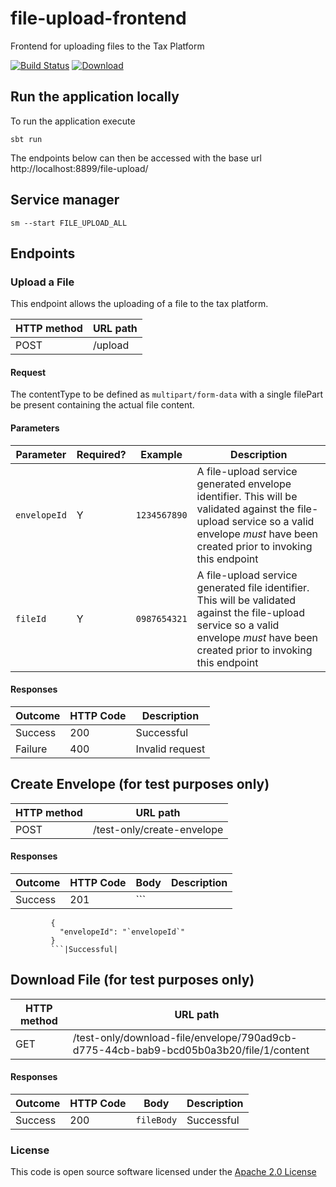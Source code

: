 # file-upload-frontend

Frontend for uploading files to the Tax Platform

[![Build Status](https://travis-ci.org/hmrc/file-upload-frontend.svg?branch=master)](https://travis-ci.org/hmrc/file-upload-frontend) [ ![Download](https://api.bintray.com/packages/hmrc/releases/file-upload-frontend/images/download.svg) ](https://bintray.com/hmrc/releases/file-upload-frontend/_latestVersion)

## Run the application locally

To run the application execute

```
sbt run
```

The endpoints below can then be accessed with the base url http://localhost:8899/file-upload/

## Service manager

```
sm --start FILE_UPLOAD_ALL
```

## Endpoints

### Upload a File

This endpoint allows the uploading of a file to the tax platform.

|HTTP method|URL path|
|---|---|
|POST|/upload|

#### Request

The contentType to be defined as `multipart/form-data` with a single filePart be present containing the actual file content.

#### Parameters

|Parameter|Required?|Example|Description|
|---|---|---|---|
|`envelopeId`|Y|`1234567890`|A file-upload service generated envelope identifier. This will be validated against the file-upload service so a valid envelope *must* have been created prior to invoking this endpoint|
|`fileId`|Y|`0987654321`|A file-upload service generated file identifier. This will be validated against the file-upload service so a valid envelope *must* have been created prior to invoking this endpoint|

#### Responses

|Outcome|HTTP Code|Description|
|---|---|---|
|Success|200|Successful|
|Failure|400|Invalid request|

## Create Envelope (for test purposes only)

|HTTP method|URL path|
|---|---|
|POST|/test-only/create-envelope|

#### Responses

|Outcome|HTTP Code|Body|Description|
|---|---|---|---|
|Success|201|```
             {
               "envelopeId": "`envelopeId`"
             }
             ```|Successful|

## Download File (for test purposes only)

|HTTP method|URL path|
|---|---|
|GET|/test-only/download-file/envelope/790ad9cb-d775-44cb-bab9-bcd05b0a3b20/file/1/content|

#### Responses

|Outcome|HTTP Code|Body|Description|
|---|---|---|---|
|Success|200|`fileBody`|Successful|
             
### License

This code is open source software licensed under the [Apache 2.0 License]("http://www.apache.org/licenses/LICENSE-2.0.html")
